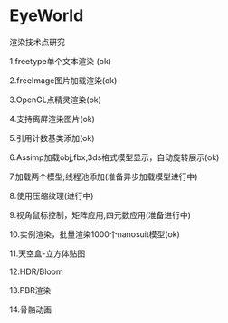 # EyeWorld
渲染技术点研究

1.freetype单个文本渲染 (ok)

2.freeImage图片加载渲染(ok)

3.OpenGL点精灵渲染(ok)

4.支持离屏渲染图片(ok)

5.引用计数基类添加(ok)

6.Assimp加载obj,fbx,3ds格式模型显示，自动旋转展示(ok)

7.加载两个模型;线程池添加(准备异步加载模型进行中)

8.使用压缩纹理(进行中)

9.视角鼠标控制，矩阵应用,四元数应用(准备进行中)

10.实例渲染，批量渲染1000个nanosuit模型(ok)

11.天空盒-立方体贴图

12.HDR/Bloom

13.PBR渲染

14.骨骼动画
